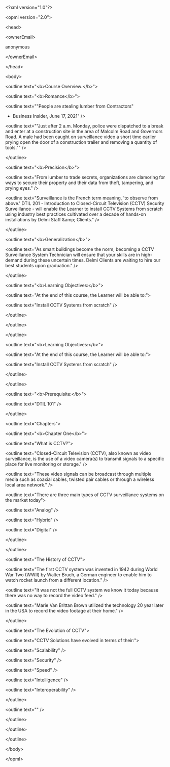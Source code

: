 \<?xml version=\"1.0\"?\>

\<opml version=\"2.0\"\>

\<head\>

\<ownerEmail\>

anonymous

\</ownerEmail\>

\</head\>

\<body\>

\<outline text=\"&lt;b&gt;Course Overview:&lt;/b&gt;\"\>

\<outline text=\"&lt;b&gt;Romance&lt;/b&gt;\"\>

\<outline text=\"&quot;People are stealing lumber from Contractors&quot;
- Business Insider, June 17, 2021\" /\>

\<outline text=\"&quot;Just after 2 a.m. Monday, police were dispatched
to a break and enter at a construction site in the area of Malcolm Road
and Governors Road. A male had been caught on surveillance video a short
time earlier prying open the door of a construction trailer and removing
a quantity of tools.&quot;\" /\>

\</outline\>

\<outline text=\"&lt;b&gt;Precision&lt;/b&gt;\"\>

\<outline text=\"From lumber to trade secrets, organizations are
clamoring for ways to secure their property and their data from theft,
tampering, and prying eyes.\" /\>

\<outline text=\"Surveillance is the French term meaning, \'to observe
from above.\' DTIL 201 - Introduction to Closed-Circuit Television
(CCTV) Security Surveillance - will enable the Learner to install CCTV
Systems from scratch using industry best practices cultivated over a
decade of hands-on installations by Delmi Staff &amp;amp; Clients.\" /\>

\</outline\>

\<outline text=\"&lt;b&gt;Generalization&lt;/b&gt;\"\>

\<outline text=\"As smart buildings become the norm, becoming a CCTV
Surveillance System Technician will ensure that your skills are in
high-demand during these uncertain times. Delmi Clients are waiting to
hire our best students upon graduation.\" /\>

\</outline\>

\<outline text=\"&lt;b&gt;Learning Objectives:&lt;/b&gt;\"\>

\<outline text=\"At the end of this course, the Learner will be able
to:\"\>

\<outline text=\"Install CCTV Systems from scratch\" /\>

\</outline\>

\</outline\>

\</outline\>

\<outline text=\"&lt;b&gt;Learning Objectives:&lt;/b&gt;\"\>

\<outline text=\"At the end of this course, the Learner will be able
to:\"\>

\<outline text=\"Install CCTV Systems from scratch\" /\>

\</outline\>

\</outline\>

\<outline text=\"&lt;b&gt;Prerequisite:&lt;/b&gt;\"\>

\<outline text=\"DTIL 101\" /\>

\</outline\>

\<outline text=\"Chapters\"\>

\<outline text=\"&lt;b&gt;Chapter One&lt;/b&gt;\"\>

\<outline text=\"What is CCTV?\"\>

\<outline text=\"Closed-Circuit Television (CCTV), also known as video
surveillance, is the use of a video camera(s) to transmit signals to a
specific place for live monitoring or storage.\" /\>

\<outline text=\"These video signals can be broadcast through multiple
media such as coaxial cables, twisted pair cables or through a wireless
local area network.\" /\>

\<outline text=\"There are three main types of CCTV surveillance systems
on the market today\"\>

\<outline text=\"Analog\" /\>

\<outline text=\"Hybrid\" /\>

\<outline text=\"Digital\" /\>

\</outline\>

\</outline\>

\<outline text=\"The History of CCTV\"\>

\<outline text=\"The first CCTV system was invented in 1942 during World
War Two (WWII) by Walter Bruch, a German engineer to enable him to watch
rocket launch from a different location.\" /\>

\<outline text=\"It was not the full CCTV system we know it today
because there was no way to record the video feed.\" /\>

\<outline text=\"Marie Van Brittan Brown utilized the technology 20 year
later in the USA to record the video footage at their home.\" /\>

\</outline\>

\<outline text=\"The Evolution of CCTV\"\>

\<outline text=\"CCTV Solutions have evolved in terms of their:\"\>

\<outline text=\"Scalability\" /\>

\<outline text=\"Security\" /\>

\<outline text=\"Speed\" /\>

\<outline text=\"Intelligence\" /\>

\<outline text=\"Interoperability\" /\>

\</outline\>

\<outline text=\"\" /\>

\</outline\>

\</outline\>

\</outline\>

\</body\>

\</opml\>
